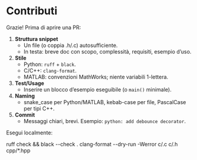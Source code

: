# Contributi

Grazie! Prima di aprire una PR:

1. **Struttura snippet**
   - Un file (o coppia .h/.c) autosufficiente.
   - In testa: breve doc con scopo, complessità, requisiti, esempio d’uso.
2. **Stile**
   - Python: `ruff` + `black`.
   - C/C++: `clang-format`.
   - MATLAB: convenzioni MathWorks; niente variabili 1-lettera.
3. **Test/Usage**
   - Inserire un blocco d’esempio eseguibile (o `main()` minimale).
4. **Naming**
   - snake_case per Python/MATLAB, kebab-case per file, PascalCase per tipi C++.
5. **Commit**
   - Messaggi chiari, brevi. Esempio: `python: add debounce decorator`.

Esegui localmente:

ruff check && black --check .
clang-format --dry-run -Werror c/.c c/.h cpp/*.hpp